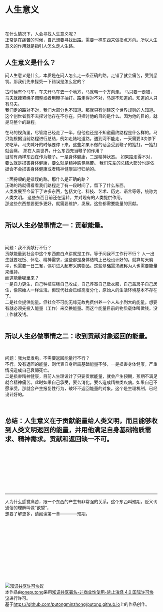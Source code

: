 人生意义
================= 
<br />

在什么情况下，人会寻找人生意义呢？  
正常是在痛苦的时候，自己想要寻找出路。需要一样东西来做指点方向。所以人生意义的作用就是指引人怎么走人生路。



人生意义是什么？
-----------------

问人生意义是什么，本质是在问人怎么走一条正确的路。走错了就会痛苦，受到惩罚。那我们先来探究一下错误是怎么定的？

古时候有个马车，车夫开马车去一个地方，马就朝一个方向走。 马只要一走错，马夫就拽紧绳子调整或者用鞭子抽打。路走得对不对，马是不知道的。知道的人只有马夫。  
我们走的路对不对，我们大部分也不知道。那就只有创建这个世界规则的人知道。这个创世者我不去探讨他存在不存在，只探讨他的目的是什么。因为他的目的，就是马整个的路程。

在马的视角里，尽管路已经走了一半，但他也还是不知道最终路程是什么样的。马只能根据当前路程进行总结，例如走陆地道路，遇到河不能走，一天需要3次停下来吃草。马夫喊吁的时候要停下来。这些如果不做的话会受到鞭子的抽打。一抽打就会痛。
那在人类世界，什么东西充当鞭子的作用？  
目前有两样东西在作为鞭子。一是身体健康，二是精神状态。
如果路走得不对，要么就是损害身体健康，要么就是精神感觉痛苦。
我们先辈的总结大部分也是依据会不会损害身体健康或者精神健康进行归纳的。


上面捋顺的是错误的路。那什么是正确的路？  
正确的路就得看看我们路程走了有一段时间了，留下了什么东西。  
人类发展至今留下了许多东西，包括文化、科技、艺术、历史、语言等等，统称为人类文明。
这些东西目前还在运转，并对现有的人类提供作用。  
那这些东西想要更多更好，就需要维护，发展。这些都需要能量的贡献。  
<br />

## 所以人生必做事情之一：贡献能量。  

<br />

问题：我不贡献行不行？  
贡献能量到社会中这个东西直白点讲就是工作。等于问我不工作行不行？
人一出生就要吃饭、休息、精神需求，这些都是身体结构上已经设计好的。就算每天躺平，也需要一日三餐，偶尔进入超市采购物品。这些基础需求统称为人也需要能量来维持。  
而这能量哪里来？  
一是自力更生，自己种植庄稼自己收成，自己养蚕自己做衣服，自己盖房子自己居住，像原始人一样生活。但现代社会已经高度分化，原始人的生活环境基本不存在了。  
二是社会提供能量。但社会不可能无缘无故免费供养一个人从小到大的能量。想要有就必须先投入能量（工作）来交换能量。而这个能量目前的物质载体叫做钱。没工作就没钱。
<br /><br />

## 所以人生必做事情之二：收到贡献对象返回的能量。  

<br />

问题：我为爱发电，不需要返回能量行不行？  
不行。没有返回的能量，则代表自身所需基础能量不够，一是损害身体健康，严重情况造成自己衰弱死亡。  
二是损害精神健康，目前人生理设计了只要贡献能量，就会产生预期，预期不满足就会精神痛苦。此时如果自己承受，要么消化，要么造成精神类疾病。如果自己不愿承受，那就会产生报复性行为，破坏不返回能量的对象。这个是生理机制，已经设计好的。


<br />

## 总结：人生意义在于贡献能量给人类文明，而且能够收到人类文明返回的能量，并用他满足自身基础物质需求、精神需求。贡献和返回缺一不可。

<br />
<br />
<br />
<br />
<br />
<br />
<br />
<br />



-----------------

人为什么感觉痛苦，跟一个东西的产生有非常强的关系，这个东西叫预期。贬义词通俗的理解叫做“欲望”，  
想要了解更多，请阅读第一章————预期。





 <br /><br /><br /><br /><br /><br /><br /><br /><br /><br /><br /><br />
 <a rel="license" href="http://creativecommons.org/licenses/by-nc-nd/4.0/"><img alt="知识共享许可协议" style="border-width:0"
      src="https://i.creativecommons.org/l/by-nc-nd/4.0/88x31.png" /></a><br />本作品由<a
    xmlns:cc="http://creativecommons.org/ns#" href="https://github.com/putongminzhong/putong.github.io"
    property="cc:attributionName" rel="cc:attributionURL">oneputong</a>采用<a rel="license"
    href="http://creativecommons.org/licenses/by-nc-nd/4.0/">知识共享署名-非商业性使用-禁止演绎 4.0 国际许可协议</a>进行许可。<br />基于<a
    xmlns:dct="http://purl.org/dc/terms/" href="https://github.com/putongminzhong/putong.github.io"
    rel="dct:source">https://github.com/putongminzhong/putong.github.io</a>上的作品创作。